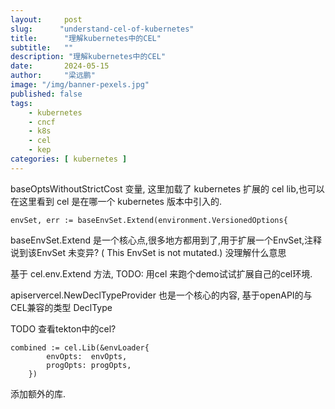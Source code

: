 ```yaml
---
layout:     post 
slug:      "understand-cel-of-kubernetes"
title:      "理解kubernetes中的CEL"
subtitle:   ""
description: "理解kubernetes中的CEL"
date:       2024-05-15
author:     "梁远鹏"
image: "/img/banner-pexels.jpg"
published: false
tags:
    - kubernetes 
    - cncf
    - k8s
    - cel
    - kep
categories: [ kubernetes ]
---
```


> 


baseOptsWithoutStrictCost 变量, 这里加载了 kubernetes 扩展的 cel lib,也可以在这里看到 cel 是在哪一个 kubernetes 版本中引入的.


```golang
envSet, err := baseEnvSet.Extend(environment.VersionedOptions{
```

baseEnvSet.Extend 是一个核心点,很多地方都用到了,用于扩展一个EnvSet,注释说到该EnvSet 未变异? ( This EnvSet is not mutated.) 没理解什么意思

基于 cel.env.Extend 方法, TODO: 用cel 来跑个demo试试扩展自己的cel环境.

apiservercel.NewDeclTypeProvider 也是一个核心的内容, 基于openAPI的与CEL兼容的类型 DeclType

TODO 查看tekton中的cel?

```golang
combined := cel.Lib(&envLoader{
		envOpts:  envOpts,
		progOpts: progOpts,
	})
```

添加额外的库.




